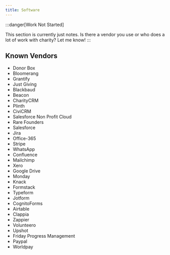 ```yaml
---
title: Software
---
```


:::danger[Work Not Started]

This section is currently just notes. Is there a vendor you use or who does a lot of work with charity? Let me know!
:::

## Known Vendors

* Donor Box
* Bloomerang
* Grantify
* Just Giving
* Blackbaud
* Beacon
* CharityCRM
* Plinth
* CiviCRM
* Salesforce Non Profit Cloud
* Rare Founders
* Salesforce
* Jira
* Office-365
* Stripe
* WhatsApp
* Confluence
* Mailchimp
* Xero
* Google Drive
* Monday
* Knack
* Formstack
* Typeform
* Jotform
* CognitoForms
* Airtable
* Clappia
* Zappier
* Volunteero
* Upshot
* Friday Progress Management
* Paypal
* Worldpay